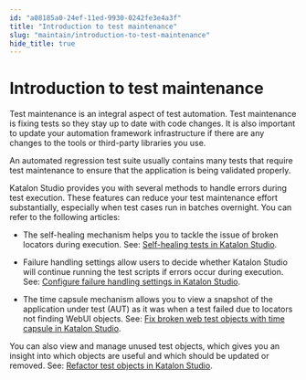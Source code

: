```yaml
---
id: "a08185a0-24ef-11ed-9930-0242fe3e4a3f"
title: "Introduction to test maintenance"
slug: "maintain/introduction-to-test-maintenance"
hide_title: true
---
```


# <a id="concept-1435" class="anchor_top_offset"/><a id="ariaid-title1" class="anchor_top_offset"/>Introduction to test maintenance

<p xmlns="http://www.w3.org/1999/xhtml" className="p">Test maintenance is an integral aspect of test automation. Test maintenance is  fixing tests so they stay up to date with code changes. It is also important to update your automation framework infrastructure if there are any changes to the tools or third-party libraries  you use.</p> 
<p xmlns="http://www.w3.org/1999/xhtml" className="p">An automated regression test suite usually contains many tests that require test maintenance to ensure that the application is being validated properly.</p> 
<p xmlns="http://www.w3.org/1999/xhtml" className="p"><span className="ph">Katalon Studio</span> provides you with several methods to handle errors  during test execution. These features can reduce your test maintenance effort substantially, especially when test cases run in batches overnight. You can refer to the following articles:</p> 
<div xmlns="http://www.w3.org/1999/xhtml" className="p"><ul className="ul"><li className="li"><p className="p">The self-healing mechanism helps you to tackle the issue of broken locators during execution. See: <a className="xref" href="/maintain/self-healing-tests-in-katalon-studio">Self-healing tests in <span className="ph">Katalon Studio</span></a>.</p></li><li className="li"><p className="p">Failure handling settings allow users to decide whether <span className="ph">Katalon Studio</span> will continue running the test scripts if errors occur during execution. See: <a className="xref" href="/maintain/configure-failure-handling-settings-in-katalon-studio">Configure failure handling settings in <span className="ph">Katalon Studio</span></a>.</p></li><li className="li"><p className="p">The time capsule mechanism allows you to view a snapshot of the application under test (AUT)  as it was when a test failed due to locators not finding WebUI objects. See: <a className="xref" href="/maintain/fix-broken-web-test-objects-with-time-capsule-in-katalon-studio">Fix broken web test objects with time capsule in <span className="ph">Katalon Studio</span></a>.</p></li></ul></div>
<p xmlns="http://www.w3.org/1999/xhtml" className="p">You can also view and manage unused  test objects, which gives you an insight into which objects are useful and which should be updated or removed. See: <a className="xref" href="/maintain/refactor-test-objects-in-katalon-studio">Refactor test objects in <span className="ph">Katalon Studio</span></a>.</p> 
